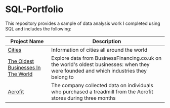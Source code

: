 # SQL-Portfolio

This repository provides a sample of data analysis work I completed using SQL and includes the following:

Project Name  | Description   | 
------------- | ------------- | 
[Cities](https://github.com/QuiqueBaquera/SQL-Portfolio/tree/main/Cities) | Information of cities all around the world 
[The Oldest Businesses In The World](https://github.com/QuiqueBaquera/SQL-Portfolio/tree/main/Oldest_Businesses)  | Explore data from BusinessFinancing.co.uk on the world's oldest businesses: when they were founded and which industries they belong to 
[Aerofit](https://github.com/QuiqueBaquera/SQL-Portfolio/tree/main/Aerofit) | The company collected data on individuals who purchased a treadmill from the Aerofit stores during three months 
